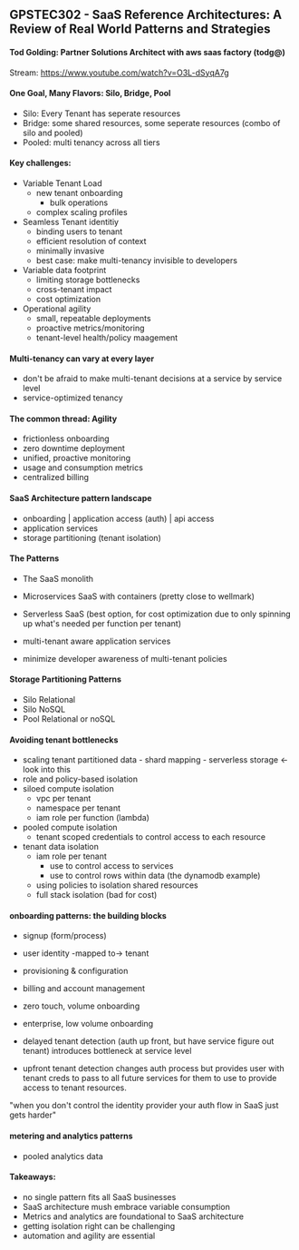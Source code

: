 ## GPSTEC302 - SaaS Reference Architectures: A Review of Real World Patterns and Strategies

#### Tod Golding: Partner Solutions Architect with aws saas factory (todg@)

Stream: https://www.youtube.com/watch?v=O3L-dSyqA7g

#### One Goal, Many Flavors: Silo, Bridge, Pool
- Silo: Every Tenant has seperate resources
- Bridge: some shared resources, some seperate resources (combo of silo and pooled)
- Pooled: multi tenancy across all tiers


#### Key challenges:
- Variable Tenant Load
	- new tenant onboarding
	    - bulk operations
	- complex scaling profiles
- Seamless Tenant identitiy
    - binding users to tenant
    - efficient resolution of context
    - minimally invasive
    - best case: make multi-tenancy invisible to developers
- Variable data footprint
    - limiting storage bottlenecks
    - cross-tenant impact
    - cost optimization
- Operational agility
    - small, repeatable deployments
    - proactive metrics/monitoring
    - tenant-level health/policy maagement


#### Multi-tenancy can vary at every layer
- don't be afraid to make multi-tenant decisions at a service by service level
- service-optimized tenancy

#### The common thread: Agility
- frictionless onboarding
- zero downtime deployment
- unified, proactive monitoring
- usage and consumption metrics
- centralized billing


#### SaaS Architecture pattern landscape
- onboarding | application access (auth) | api access
- application services
- storage partitioning (tenant isolation)


#### The Patterns
- The SaaS monolith
- Microservices SaaS with containers (pretty close to wellmark)
- Serverless SaaS (best option, for cost optimization due to only spinning up what's needed per function per tenant)


- multi-tenant aware application services
- minimize developer awareness of multi-tenant policies

#### Storage Partitioning Patterns
- Silo Relational
- Silo NoSQL
- Pool Relational or noSQL


#### Avoiding tenant bottlenecks
- scaling tenant partitioned data
        - shard mapping
        - serverless storage <- look into this
- role and policy-based isolation
- siloed compute isolation
    - vpc per tenant
    - namespace per tenant
    - iam role per function (lambda)
- pooled compute isolation
	 - tenant scoped credentials to control access to each resource
- tenant data isolation
    - iam role per tenant
        - use to control access to services
        - use to control rows within data (the dynamodb example)
    - using policies to isolation shared resources
    - full stack isolation (bad for cost)


#### onboarding patterns: the building blocks
- signup (form/process)
- user identity -mapped to-> tenant
- provisioning & configuration
- billing and account management

- zero touch, volume onboarding
- enterprise, low volume onboarding

- delayed tenant detection (auth up front, but have service figure out tenant) introduces bottleneck at service level
- upfront tenant detection changes auth process but provides user with tenant creds to pass to all future services for them to use to provide access to tenant resources.

"when you don't control the identity provider your auth flow in SaaS just gets harder"


#### metering and analytics patterns
- pooled analytics data


#### Takeaways:
- no single pattern fits all SaaS businesses
- SaaS architecture mush embrace variable consumption
- Metrics and analytics are foundational to SaaS architecture
- getting isolation right can be challenging
- automation and agility are essential
